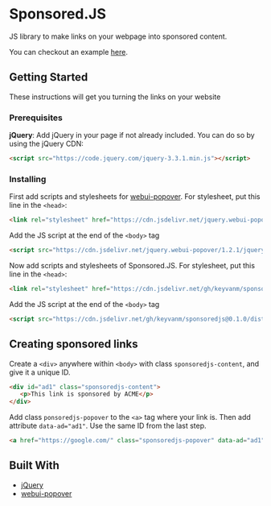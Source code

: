 # Sponsored.JS

JS library to make links on your webpage into sponsored content.

You can checkout an example [here](https://keyvanm.github.io/sponsoredjs/). 

## Getting Started

These instructions will get you turning the links on your website

### Prerequisites

**jQuery**: Add jQuery in your page if not already included. You can do so by using the jQuery CDN:
```html
<script src="https://code.jquery.com/jquery-3.3.1.min.js"></script>
```

### Installing
First add scripts and stylesheets for [webui-popover](https://github.com/sandywalker/webui-popover).
For stylesheet, put this line in the `<head>`:
```html
<link rel="stylesheet" href="https://cdn.jsdelivr.net/jquery.webui-popover/1.2.1/jquery.webui-popover.min.css">
```

Add the JS script at the end of the `<body>` tag
```html
<script src="https://cdn.jsdelivr.net/jquery.webui-popover/1.2.1/jquery.webui-popover.min.js"></script>
```

Now add scripts and stylesheets of Sponsored.JS.
For stylesheet, put this line in the `<head>`:
```html
<link rel="stylesheet" href="https://cdn.jsdelivr.net/gh/keyvanm/sponsoredjs@0.1.0/dist/sponsored.min.css">
```

Add the JS script at the end of the `<body>` tag
```html
<script src="https://cdn.jsdelivr.net/gh/keyvanm/sponsoredjs@0.1.0/dist/sponsored.min.js"></script>
```

## Creating sponsored links
Create a `<div>` anywhere within `<body>` with class `sponsoredjs-content`, and give it a unique ID.
```html
<div id="ad1" class="sponsoredjs-content">
   <p>This link is sponsored by ACME</p>
</div>
```
Add class `ponsoredjs-popover` to the `<a>` tag where your link is. Then add attribute `data-ad="ad1"`. Use the same ID from the last step.
```html
<a href="https://google.com/" class="sponsoredjs-popover" data-ad="ad1">Link</a>
```

## Built With
* [jQuery](https://jquery.com/)
* [webui-popover](https://github.com/sandywalker/webui-popover)
